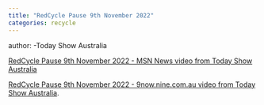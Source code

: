 ```yaml
---
title: "RedCycle Pause 9th November 2022"
categories: recycle
---
```


author:
-Today Show Australia

[RedCycle Pause 9th November 2022 - MSN News video from Today Show Australia](https://www.msn.com/en-au/news/other/a-scheme-to-recycle-soft-plastics-via-supermarkets-has-been-paused/vi-AA13SYRW)

[RedCycle Pause 9th November 2022 - 9now.nine.com.au video from Today Show Australia](https://9now.nine.com.au/today/redcycle-plastic-recycling-program-suspended-due-to-high-influx-during-pandemic/b5b87afa-b4d7-42f5-8016-549a3d6402e3#). 

